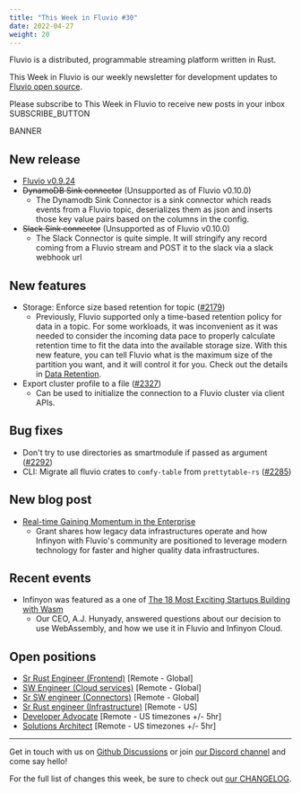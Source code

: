 ```yaml
---
title: "This Week in Fluvio #30"
date: 2022-04-27
weight: 20
---
```

Fluvio is a distributed, programmable streaming platform written in Rust.

This Week in Fluvio is our weekly newsletter for development updates to [Fluvio open source].

Please subscribe to This Week in Fluvio to receive new posts in your inbox
SUBSCRIBE_BUTTON

BANNER


## New release
* [Fluvio v0.9.24](https://github.com/infinyon/fluvio/releases/tag/v0.9.24)
* ~~DynamoDB Sink connector~~ (Unsupported as of Fluvio v0.10.0)
  * The Dynamodb Sink Connector is a sink connector which reads events from a Fluvio topic, deserializes them as json and inserts those key value pairs based on the columns in the config.
* ~~Slack Sink connector~~ (Unsupported as of Fluvio v0.10.0)
  * The Slack Connector is quite simple. It will stringify any record coming from a Fluvio stream and POST it to the slack via a slack webhook url

## New features
* Storage: Enforce size based retention for topic ([#2179](https://github.com/infinyon/fluvio/issues/2179))
  * Previously, Fluvio supported only a time-based retention policy for data in a topic. For some workloads, it was inconvenient as it was needed to consider the incoming data pace to properly calculate retention time to fit the
  data into the available storage size. With this new feature, you can tell Fluvio what is the maximum size of the
  partition you want, and it will control it for you. Check out the details in
  [Data Retention](/docs/fluvio/concepts/operations/data-retention#max-partition-size).
* Export cluster profile to a file ([#2327](https://github.com/infinyon/fluvio/issues/2327))
  * Can be used to initialize the connection to a Fluvio cluster via client APIs.

## Bug fixes
* Don't try to use directories as smartmodule if passed as argument ([#2292](https://github.com/infinyon/fluvio/issues/2292))
* CLI: Migrate all fluvio crates to `comfy-table` from `prettytable-rs` ([#2285](https://github.com/infinyon/fluvio/issues/2263))

## New blog post
* [Real-time Gaining Momentum in the Enterprise](https://www.infinyon.com/blog/2022/02/real-time-gaining-momentum/)
  * Grant shares how legacy data infrastructures operate and how Infinyon with Fluvio's community are positioned to leverage modern technology for faster and higher quality data infrastructures.

## Recent events
* Infinyon was featured as a one of <a href="https://reneeshah.medium.com/how-webassembly-gets-used-the-18-most-exciting-startups-building-with-wasm-939474e951db" rel="nofollow">The 18 Most Exciting Startups Building with Wasm</a>
  * Our CEO, A.J. Hunyady, answered questions about our decision to use WebAssembly, and how we use it in Fluvio and Infinyon Cloud.

## Open positions
* [Sr Rust Engineer (Frontend)](https://www.infinyon.com/careers/cloud-ui-engineer-senior-level) [Remote - Global]
* [SW Engineer (Cloud services)](https://www.infinyon.com/careers/cloud-engineer-mid-level) [Remote - Global]
* [Sr SW engineer (Connectors)](https://www.infinyon.com/careers/connectors-engineer-senior-level) [Remote - Global]
* [Sr Rust engineer (Infrastructure)](https://www.infinyon.com/careers/infrastructure-engineer-senior-level) [Remote - US]
* [Developer Advocate](https://www.infinyon.com/careers/developer-advocate-mid-senior-level) [Remote - US timezones +/- 5hr]
* [Solutions Architect](https://www.infinyon.com/careers/solutions-architect) [Remote - US timezones +/- 5hr]


---

Get in touch with us on [Github Discussions] or join [our Discord channel] and come say hello!

For the full list of changes this week, be sure to check out [our CHANGELOG].

[Fluvio open source]: https://github.com/infinyon/fluvio
[our CHANGELOG]: https://github.com/infinyon/fluvio/blob/master/CHANGELOG.md
[our Discord channel]: https://discordapp.com/invite/bBG2dTz
[Github Discussions]: https://github.com/infinyon/fluvio/discussions
